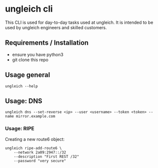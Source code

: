 # ungleich cli

This CLI is used for day-to-day tasks used at ungleich.
It is intended to be used by ungleich engineers and skilled customers.

## Requirements / Installation

* ensure you have python3
* git clone this repo

## Usage general

```
ungleich --help
```

## Usage: DNS

```
ungleich dns --set-reverse <ip> --user <username> --token <token> --name mirror.example.com
```

### Usage: RIPE

Creating a new route6 object:

```
ungleich ripe-add-route6 \
    --network 2a09:2947::/32
    --description "First REST /32"
    --password "very secure"
```
